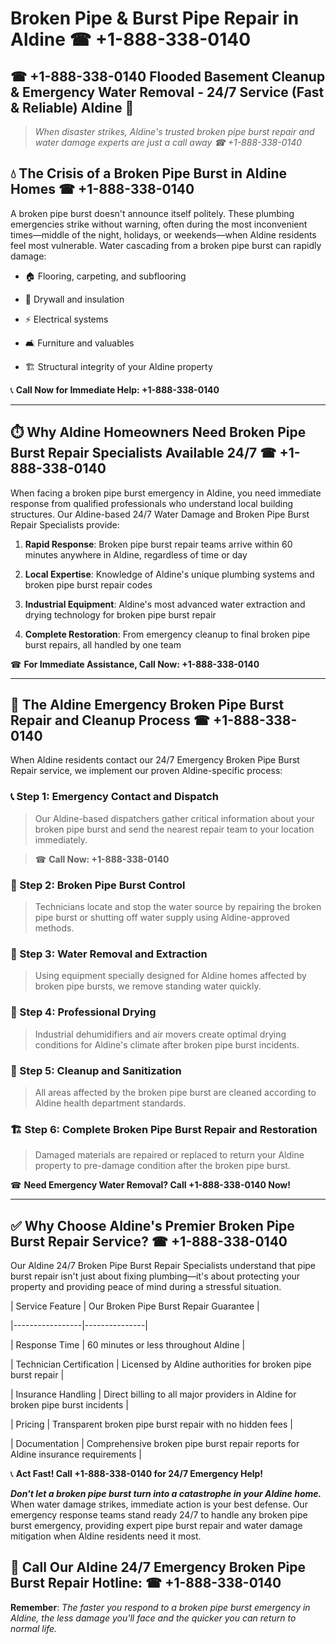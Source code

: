 # Broken Pipe & Burst Pipe Repair in Aldine ☎ +1-888-338-0140  
## ☎ +1-888-338-0140 Flooded Basement Cleanup & Emergency Water Removal - 24/7 Service (Fast & Reliable) Aldine 🚨  

> *When disaster strikes, Aldine's trusted broken pipe burst repair and water damage experts are just a call away ☎ +1-888-338-0140*  

## 💧 The Crisis of a Broken Pipe Burst in Aldine Homes ☎ +1-888-338-0140  

A broken pipe burst doesn't announce itself politely. These plumbing emergencies strike without warning, often during the most inconvenient times—middle of the night, holidays, or weekends—when Aldine residents feel most vulnerable. Water cascading from a broken pipe burst can rapidly damage:  

* 🏠 Flooring, carpeting, and subflooring  
* 🧱 Drywall and insulation  
* ⚡ Electrical systems  
* 🛋️ Furniture and valuables  
* 🏗️ Structural integrity of your Aldine property  

📞 **Call Now for Immediate Help: +1-888-338-0140**  

---  

## ⏱️ Why Aldine Homeowners Need Broken Pipe Burst Repair Specialists Available 24/7 ☎ +1-888-338-0140  

When facing a broken pipe burst emergency in Aldine, you need immediate response from qualified professionals who understand local building structures. Our Aldine-based 24/7 Water Damage and Broken Pipe Burst Repair Specialists provide:  

1. **Rapid Response**: Broken pipe burst repair teams arrive within 60 minutes anywhere in Aldine, regardless of time or day  
2. **Local Expertise**: Knowledge of Aldine's unique plumbing systems and broken pipe burst repair codes  
3. **Industrial Equipment**: Aldine's most advanced water extraction and drying technology for broken pipe burst repair  
4. **Complete Restoration**: From emergency cleanup to final broken pipe burst repairs, all handled by one team  

☎ **For Immediate Assistance, Call Now: +1-888-338-0140**  

---  

## 🔧 The Aldine Emergency Broken Pipe Burst Repair and Cleanup Process ☎ +1-888-338-0140  

When Aldine residents contact our 24/7 Emergency Broken Pipe Burst Repair service, we implement our proven Aldine-specific process:  

### 📞 Step 1: Emergency Contact and Dispatch  
> Our Aldine-based dispatchers gather critical information about your broken pipe burst and send the nearest repair team to your location immediately.  
> ☎ **Call Now: +1-888-338-0140**  

### 🚿 Step 2: Broken Pipe Burst Control  
> Technicians locate and stop the water source by repairing the broken pipe burst or shutting off water supply using Aldine-approved methods.  

### 🌊 Step 3: Water Removal and Extraction  
> Using equipment specially designed for Aldine homes affected by broken pipe bursts, we remove standing water quickly.  

### 💨 Step 4: Professional Drying  
> Industrial dehumidifiers and air movers create optimal drying conditions for Aldine's climate after broken pipe burst incidents.  

### 🧼 Step 5: Cleanup and Sanitization  
> All areas affected by the broken pipe burst are cleaned according to Aldine health department standards.  

### 🏗️ Step 6: Complete Broken Pipe Burst Repair and Restoration  
> Damaged materials are repaired or replaced to return your Aldine property to pre-damage condition after the broken pipe burst.  

☎ **Need Emergency Water Removal? Call +1-888-338-0140 Now!**  

---  

## ✅ Why Choose Aldine's Premier Broken Pipe Burst Repair Service? ☎ +1-888-338-0140  

Our Aldine 24/7 Broken Pipe Burst Repair Specialists understand that pipe burst repair isn't just about fixing plumbing—it's about protecting your property and providing peace of mind during a stressful situation.  

| Service Feature | Our Broken Pipe Burst Repair Guarantee |  
|-----------------|---------------|  
| Response Time | 60 minutes or less throughout Aldine |  
| Technician Certification | Licensed by Aldine authorities for broken pipe burst repair |  
| Insurance Handling | Direct billing to all major providers in Aldine for broken pipe burst incidents |  
| Pricing | Transparent broken pipe burst repair with no hidden fees |  
| Documentation | Comprehensive broken pipe burst repair reports for Aldine insurance requirements |  

📞 **Act Fast! Call +1-888-338-0140 for 24/7 Emergency Help!**  

***Don't let a broken pipe burst turn into a catastrophe in your Aldine home.*** When water damage strikes, immediate action is your best defense. Our emergency response teams stand ready 24/7 to handle any broken pipe burst emergency, providing expert pipe burst repair and water damage mitigation when Aldine residents need it most.  

## 📱 Call Our Aldine 24/7 Emergency Broken Pipe Burst Repair Hotline: ☎ +1-888-338-0140  

**Remember**: *The faster you respond to a broken pipe burst emergency in Aldine, the less damage you'll face and the quicker you can return to normal life.*